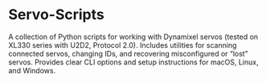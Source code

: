 # Servo-Scripts
A collection of Python scripts for working with Dynamixel servos (tested on XL330 series with U2D2, Protocol 2.0). Includes utilities for scanning connected servos, changing IDs, and recovering misconfigured or “lost” servos. Provides clear CLI options and setup instructions for macOS, Linux, and Windows.
